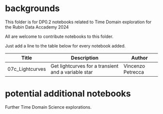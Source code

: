 # backgrounds

This folder is for DP0.2 notebooks related to Time Domain exploration for the Rubin Data Accademy 2024

All are welcome to contribute notebooks to this folder.

Just add a line to the table below for every notebook added.

| Title | Description | Author |
|---|---|---|
| 07c_Lightcurves | Get lightcurves for a transient and a variable star | Vincenzo Petrecca |


# potential additional notebooks

Further Time Domain Science explorations.

